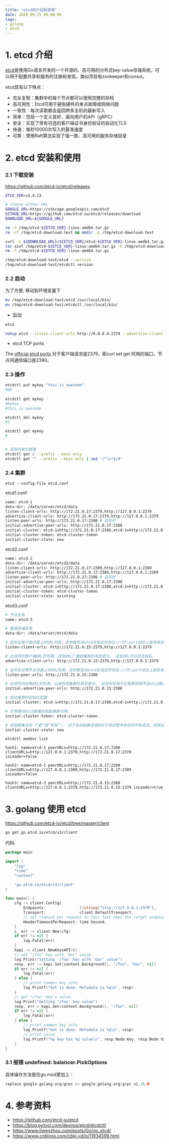 ```yaml
---
title: "etcd的介绍和使用"
date: 2020-09-25 00:00:00
tags:
- golang
- etcd
---
```




# 1. etcd 介绍

[etcd](https://etcd.io/)是使用Go语言开发的一个开源的、高可用的分布式key-value存储系统，可以用于配置共享和服务的注册和发现。类似项目有zookeeper和consul。

etcd具有以下特点：

- 完全复制：集群中的每个节点都可以使用完整的存档
- 高可用性：Etcd可用于避免硬件的单点故障或网络问题
- 一致性：每次读取都会返回跨多主机的最新写入
- 简单：包括一个定义良好、面向用户的API（gRPC）
- 安全：实现了带有可选的客户端证书身份验证的自动化TLS
- 快速：每秒10000次写入的基准速度
- 可靠：使用Raft算法实现了强一致、高可用的服务存储目录

<!-- more -->

# 2. etcd 安装和使用

### 2.1 下载安装

https://github.com/etcd-io/etcd/releases

```bash
ETCD_VER=v3.4.13

# choose either URL
GOOGLE_URL=https://storage.googleapis.com/etcd
GITHUB_URL=https://github.com/etcd-io/etcd/releases/download
DOWNLOAD_URL=${GOOGLE_URL}

rm -f /tmp/etcd-${ETCD_VER}-linux-amd64.tar.gz
rm -rf /tmp/etcd-download-test && mkdir -p /tmp/etcd-download-test

curl -L ${DOWNLOAD_URL}/${ETCD_VER}/etcd-${ETCD_VER}-linux-amd64.tar.gz -o /tmp/etcd-${ETCD_VER}-linux-amd64.tar.gz
tar xzvf /tmp/etcd-${ETCD_VER}-linux-amd64.tar.gz -C /tmp/etcd-download-test --strip-components=1
rm -f /tmp/etcd-${ETCD_VER}-linux-amd64.tar.gz

/tmp/etcd-download-test/etcd --version
/tmp/etcd-download-test/etcdctl version
```



### 2.2 启动

为了方便, 移动到环境变量下

```bash
mv /tmp/etcd-download-test/etcd /usr/local/bin/
mv /tmp/etcd-download-test/etcdctl /usr/local/bin/
```

+ 启动

```bash
etcd

nohup etcd --listen-client-urls http://0.0.0.0:2379 --advertise-client-urls http://0.0.0.0:2379 &
```

+ etcd TCP ports

The [official etcd ports](http://www.iana.org/assignments/service-names-port-numbers/service-names-port-numbers.txt) 对于客户端请求是2379，即curl set get 时用的端口。节点间通信端口是2380。



### 2.3 操作

```bash
etcdctl put mykey "this is awesome"
#OK

etcdctl get mykey
#mykey
#this is awesome

etcdctl del mykey
#1

etcdctl get mykey
#


# 获取所有的键值
etcdctl get / --prefix --keys-only
etcdctl get "" --prefix --keys-only | sed '/^\s*$/d'
```



### 2.4 集群

```
etcd --config-file etcd.conf
```

etcd1.conf

```bash
name: etcd-1
data-dir: /data/server/etcd/data
listen-client-urls: http://172.21.0.17:2379,http://127.0.0.1:2379
advertise-client-urls: http://172.21.0.17:2379,http://127.0.0.1:2379
listen-peer-urls: http://172.21.0.17:2380 # 监听的
initial-advertise-peer-urls: http://172.21.0.17:2380
initial-cluster: etcd-1=http://172.21.0.17:2380,etcd-2=http://172.21.0.17:2390,etcd-3=http://172.21.0.15:2380
initial-cluster-token: etcd-cluster-token
initial-cluster-state: new
```

etcd2.conf

```bash
name: etcd-2
data-dir: /data/server/etcd2/data
listen-client-urls: http://172.21.0.17:2389,http://127.0.0.1:2389
advertise-client-urls: http://172.21.0.17:2389,http://127.0.0.1:2389
listen-peer-urls: http://172.21.0.17:2390 # 监听的
initial-advertise-peer-urls: http://172.21.0.17:2390
initial-cluster: etcd-1=http://172.21.0.17:2380,etcd-2=http://172.21.0.17:2390,etcd-3=http://172.21.0.15:2380
initial-cluster-token: etcd-cluster-token
initial-cluster-state: existing
```

etcd3.conf

```bash
# 节点名称
name: etcd-3 

# 数据存储目录
data-dir: /data/server/etcd/data 

# 监听在客户端流量上的URL列表，该参数告诉etcd在指定的协议://IP:port组合上接受来自客户端的传入请求。
listen-client-urls: http://172.21.0.15:2379,http://127.0.0.1:2379 

# 此成员的客户端URL的列表，这些URL广播给集群的其余部分。 这些URL可以包含域名。
advertise-client-urls: http://172.21.0.15:2379,http://127.0.0.1:2379

# 监听在对等节点流量上的URL列表，该参数告诉etcd在指定的协议://IP:port组合上接受来自其对等方的传入请求。
listen-peer-urls: http://172.21.0.15:2380

# 此成员的对等URL的列表，以通告到集群的其余部分。 这些地址用于在集群周围传送etcd数据。 所有集群成员必须至少有一个路由。 这些URL可以包含域名。
initial-advertise-peer-urls: http://172.21.0.15:2380

# 启动集群的初始化配置
initial-cluster: etcd-1=http://172.21.0.17:2380,etcd-2=http://172.21.0.17:2390,etcd-3=http://172.21.0.15:2380

# 引导期间etcd群集的初始集群令牌。
initial-cluster-token: etcd-cluster-token

# 初始群集状态（“新”或“现有”）。 对于在初始静态或DNS引导过程中存在的所有成员，将其设置为new。 如果此选项设置为existing，则etcd将尝试加入现存集群。 如果设置了错误的值，etcd将尝试启动，但会安全地失败。
initial-cluster-state: new
```



`etcdctl member list`

```
hash1: name=etcd-1 peerURLs=http://172.21.0.17:2380 clientURLs=http://127.0.0.1:2379,http://172.21.0.17:2379 isLeader=false

hash2: name=etcd-2 peerURLs=http://172.21.0.17:2390 clientURLs=http://127.0.0.1:2389,http://172.21.0.17:2389 isLeader=false

hash3: name=etcd-3 peerURLs=http://172.21.0.15:2380 clientURLs=http://127.0.0.1:2379,http://172.21.0.15:2379 isLeader=true
```



# 3. golang 使用 etcd

https://github.com/etcd-io/etcd/tree/master/client

```bash
go get go.etcd.io/etcd/v3/client
```

代码:

```go
package main

import (
	"log"
	"time"
	"context"

	"go.etcd.io/etcd/v3/client"
)

func main() {
	cfg := client.Config{
		Endpoints:               []string{"http://127.0.0.1:2379"},
		Transport:               client.DefaultTransport,
		// set timeout per request to fail fast when the target endpoint is unavailable
		HeaderTimeoutPerRequest: time.Second,
	}
	c, err := client.New(cfg)
	if err != nil {
		log.Fatal(err)
	}
	kapi := client.NewKeysAPI(c)
	// set "/foo" key with "bar" value
	log.Print("Setting '/foo' key with 'bar' value")
	resp, err := kapi.Set(context.Background(), "/foo", "bar", nil)
	if err != nil {
		log.Fatal(err)
	} else {
		// print common key info
		log.Printf("Set is done. Metadata is %q\n", resp)
	}
	// get "/foo" key's value
	log.Print("Getting '/foo' key value")
	resp, err = kapi.Get(context.Background(), "/foo", nil)
	if err != nil {
		log.Fatal(err)
	} else {
		// print common key info
		log.Printf("Get is done. Metadata is %q\n", resp)
		// print value
		log.Printf("%q key has %q value\n", resp.Node.Key, resp.Node.Value)
	}
}
```



### 3.1 报错 undefined: balancer.PickOptions

具体操作方法是在go.mod里加上：

```go
replace google.golang.org/grpc => google.golang.org/grpc v1.26.0
```



# 4. 参考资料

+ https://github.com/etcd-io/etcd
+ https://blog.pytool.com/devops/etcd/etcdctl/
+ https://www.liwenzhou.com/posts/Go/go_etcd/
+ https://www.cnblogs.com/cbkj-xd/p/11934599.html
